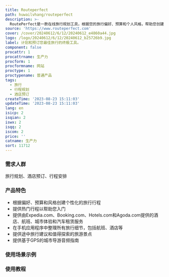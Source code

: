 ```yaml
---
title: Routeperfect
path: huwailvhang/routeperfect
description: >-
  RoutePerfect是一款在线旅行规划工具，根据您的旅行偏好、预算和个人风格，帮助您创建定制的旅行行程。通过使用我们基于数千个经过验证的愉快行程行程的众包数据库，轻松创建您的完美旅行。
source: 'https://www.routeperfect.com'
cover: /cover/20240612/6/12/20240612_e4860a44.jpg
logo: /logo/20240612/6/12/20240612_b25726b9.jpg
label: 计划和预订您最佳旅行的终极工具。
component: false
procattr: 1
procattrname: 生产力
procform: 1
procformname: 网站
proctype: 1
proctypename: 普通产品
tags:
  - 旅行
  - 行程规划
  - 酒店预订
createTime: '2023-08-23 15:11:03'
updateTime: '2023-08-23 15:11:03'
lang: en
isicp: 2
isqian: 2
iswx: 2
isqq: 2
iscom: 2
price: ''
catname: 生产力
sort: 11712
---
```




### 需求人群
旅行规划、酒店预订、行程安排

### 产品特色
- 根据偏好、预算和风格创建个性化的旅行行程
- 提供热门行程以帮助您入门
- 提供由Expedia.com、Booking.com、Hotels.com和Agoda.com提供的酒店、航班、城市体验和汽车租赁服务
- 在手机应用程序中整理所有旅行细节，包括航班、酒店等
- 提供途中旅行建议和值得探索的旅游景点
- 提供基于GPS的城市导游音频指南

### 使用场景示例


### 使用教程


  
